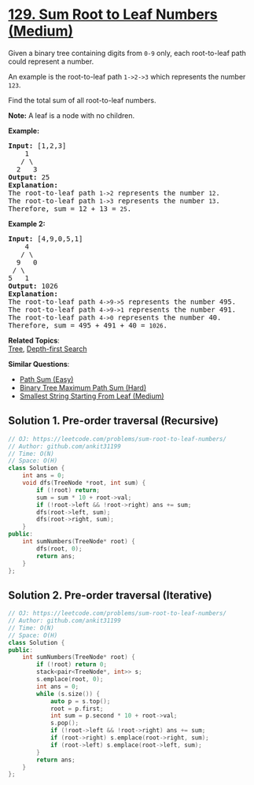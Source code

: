 # [129. Sum Root to Leaf Numbers (Medium)](https://leetcode.com/problems/sum-root-to-leaf-numbers/)

<p>Given a binary tree containing digits from <code>0-9</code> only, each root-to-leaf path could represent a number.</p>

<p>An example is the root-to-leaf path <code>1-&gt;2-&gt;3</code> which represents the number <code>123</code>.</p>

<p>Find the total sum of all root-to-leaf numbers.</p>

<p><strong>Note:</strong>&nbsp;A leaf is a node with no children.</p>

<p><strong>Example:</strong></p>

<pre><strong>Input:</strong> [1,2,3]
    1
   / \
  2   3
<strong>Output:</strong> 25
<strong>Explanation:</strong>
The root-to-leaf path <code>1-&gt;2</code> represents the number <code>12</code>.
The root-to-leaf path <code>1-&gt;3</code> represents the number <code>13</code>.
Therefore, sum = 12 + 13 = <code>25</code>.</pre>

<p><strong>Example 2:</strong></p>

<pre><strong>Input:</strong> [4,9,0,5,1]
    4
   / \
  9   0
&nbsp;/ \
5   1
<strong>Output:</strong> 1026
<strong>Explanation:</strong>
The root-to-leaf path <code>4-&gt;9-&gt;5</code> represents the number 495.
The root-to-leaf path <code>4-&gt;9-&gt;1</code> represents the number 491.
The root-to-leaf path <code>4-&gt;0</code> represents the number 40.
Therefore, sum = 495 + 491 + 40 = <code>1026</code>.</pre>


**Related Topics**:  
[Tree](https://leetcode.com/tag/tree/), [Depth-first Search](https://leetcode.com/tag/depth-first-search/)

**Similar Questions**:
* [Path Sum (Easy)](https://leetcode.com/problems/path-sum/)
* [Binary Tree Maximum Path Sum (Hard)](https://leetcode.com/problems/binary-tree-maximum-path-sum/)
* [Smallest String Starting From Leaf (Medium)](https://leetcode.com/problems/smallest-string-starting-from-leaf/)

## Solution 1. Pre-order traversal (Recursive)

```cpp
// OJ: https://leetcode.com/problems/sum-root-to-leaf-numbers/
// Author: github.com/ankit31199
// Time: O(N)
// Space: O(H)
class Solution {
    int ans = 0;
    void dfs(TreeNode *root, int sum) {
        if (!root) return;
        sum = sum * 10 + root->val;
        if (!root->left && !root->right) ans += sum;
        dfs(root->left, sum);
        dfs(root->right, sum);
    }
public:
    int sumNumbers(TreeNode* root) {
        dfs(root, 0);
        return ans;
    }
};
```

## Solution 2. Pre-order traversal (Iterative)

```cpp
// OJ: https://leetcode.com/problems/sum-root-to-leaf-numbers/
// Author: github.com/ankit31199
// Time: O(N)
// Space: O(H)
class Solution {
public:
    int sumNumbers(TreeNode* root) {
        if (!root) return 0;
        stack<pair<TreeNode*, int>> s;
        s.emplace(root, 0);
        int ans = 0;
        while (s.size()) {
            auto p = s.top();
            root = p.first;
            int sum = p.second * 10 + root->val;
            s.pop();
            if (!root->left && !root->right) ans += sum;
            if (root->right) s.emplace(root->right, sum);
            if (root->left) s.emplace(root->left, sum);
        }
        return ans;
    }
};
```
